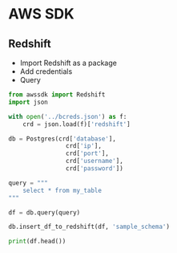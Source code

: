 # AWS SDK

## Redshift

* Import Redshift as a package
* Add credentials
* Query

```python
from awssdk import Redshift
import json

with open('../bcreds.json') as f:
    crd = json.load(f)['redshift']

db = Postgres(crd['database'], 
                crd['ip'], 
                crd['port'], 
                crd['username'], 
                crd['password'])

query = """
    select * from my_table
"""

df = db.query(query)

db.insert_df_to_redshift(df, 'sample_schema')

print(df.head())
```


